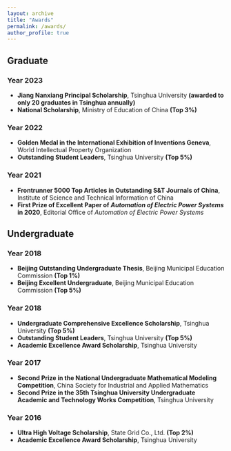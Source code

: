 ```yaml
---
layout: archive
title: "Awards"
permalink: /awards/
author_profile: true
---
```

## Graduate
### Year 2023
* **Jiang Nanxiang Principal Scholarship**, Tsinghua University **(awarded to only 20 graduates in Tsinghua annually)**
* **National Scholarship**, Ministry of Education of China **(Top 3%)**
### Year 2022
* **Golden Medal in the International Exhibition of Inventions Geneva**, World Intellectual Property Organization
* **Outstanding Student Leaders**, Tsinghua University **(Top 5%)**
### Year 2021
* **Frontrunner 5000 Top Articles in Outstanding S&T Journals of China**, Institute of Science and Technical Information of China
* **First Prize of Excellent Paper of *Automation of Electric Power Systems* in 2020**, Editorial Office of *Automation of Electric Power Systems*

## Undergraduate
### Year 2018
* **Beijing Outstanding Undergraduate Thesis**, Beijing Municipal Education Commission **(Top 1%)**
* **Beijing Excellent Undergraduate**, Beijing Municipal Education Commission **(Top 5%)**
### Year 2018
* **Undergraduate Comprehensive Excellence Scholarship**, Tsinghua University  **(Top 5%)**
* **Outstanding Student Leaders**, Tsinghua University  **(Top 5%)**
* **Academic Excellence Award Scholarship**, Tsinghua University 
### Year 2017
* **Second Prize in the National Undergraduate Mathematical Modeling Competition**, China Society for Industrial and Applied Mathematics
* **Second Prize in the 35th Tsinghua University Undergraduate Academic and Technology Works Competition**, Tsinghua University 
### Year 2016
* **Ultra High Voltage Scholarship**, State Grid Co., Ltd. **(Top 2%)**
* **Academic Excellence Award Scholarship**, Tsinghua University 

